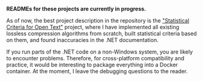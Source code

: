 **READMEs for these projects are currently in progress.**

As of now, the best project description in the repository is the ["Statistical Criteria for Open Text"](https://github.com/Anastasia-Student/Methods-of-cryptanalysis/tree/main/Lab2%20(Statistical%20Criteria%20for%20Open%20Text)) project, where I have implemented all existing lossless compression algorithms from scratch, built statistical criteria based on them, and found inaccuracies in the .NET documentation.

If you run parts of the .NET code on a non-Windows system, you are likely to encounter problems. Therefore, for cross-platform compatibility and practice, it would be interesting to package everything into a Docker container. At the moment, I leave the debugging questions to the reader.
